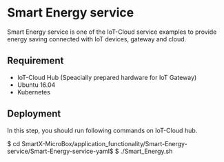 # Smart Energy service

Smart Energy service is one of the IoT-Cloud service examples to provide energy saving connected with IoT devices, gateway and cloud.

## Requirement

* IoT-Cloud Hub (Speacially prepared hardware for IoT Gateway)
* Ubuntu 16.04
* Kubernetes

## Deployment

In this step, you should run following commands on IoT-Cloud hub.

$ cd SmartX-MicroBox/application_functionality/Smart-Energy-service/Smart-Energy-service-yaml$
$ ./Smart_Energy.sh

